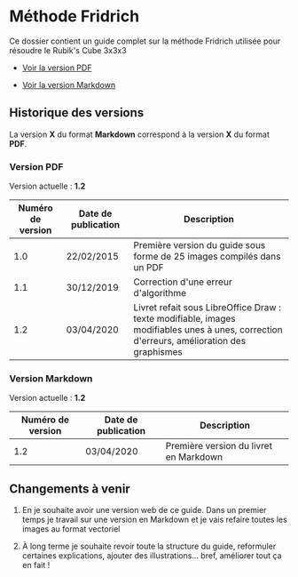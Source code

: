 # Méthode Fridrich

Ce dossier contient un guide complet sur la méthode Fridrich utilisée pour résoudre le Rubik's Cube 3x3x3

- [Voir la version PDF](Méthode_Fridrich.pdf)

- [Voir la version Markdown](Méthode_Fridrich.md)

## Historique des versions

La version **X** du format **Markdown** correspond à la version **X** du format **PDF**.

### Version PDF

Version actuelle : **1.2**

| Numéro de version | Date de publication | Description |
| ----------------- | ------------------- | ----------- |
| 1.0 | 22/02/2015 | Première version du guide sous forme de 25 images compilés dans un PDF |
| 1.1 | 30/12/2019 | Correction d'une erreur d'algorithme |
| 1.2 | 03/04/2020 | Livret refait sous LibreOffice Draw : texte modifiable, images modifiables unes à unes, correction d'erreurs, amélioration des graphismes |

### Version Markdown

Version actuelle : **1.2**

| Numéro de version | Date de publication | Description |
| ----------------- | ------------------- | ----------- |
| 1.2 | 03/04/2020 | Première version du livret en Markdown |

## Changements à venir

1. En je souhaite avoir une version web de ce guide. Dans un premier temps je travail sur une version en Markdown et je vais refaire toutes les images au format vectoriel

2. À long terme je souhaite revoir toute la structure du guide, reformuler certaines explications, ajouter des illustrations... bref, améliorer tout ça en fait !
